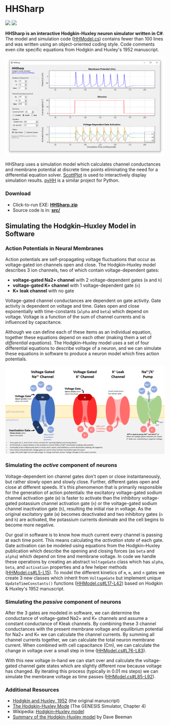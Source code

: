 # HHSharp

[![](https://img.shields.io/azure-devops/build/swharden/swharden/3?label=Build&logo=azure%20pipelines)](https://dev.azure.com/swharden/swharden/_build/latest?definitionId=3&branchName=master)
[![](https://img.shields.io/azure-devops/tests/swharden/swharden/3?label=Tests&logo=azure%20pipelines)](https://dev.azure.com/swharden/swharden/_build/latest?definitionId=3&branchName=master)

**HHSharp is an interactive Hodgkin-Huxley neuron simulator written in C#**. The model and simulation code ([HHModel.cs](src/HHSharp/HHModel.cs)) contains fewer than 100 lines and was written using an object-oriented coding style. Code comments even cite specific equations from Hodgkin and Huxley's 1952 manuscript.

![](dev/screenshot.png)

HHSharp uses a simulation model which calculates channel conductances and membrane potential at discrete time points eliminating the need for a differential equation solver. [ScottPlot](https://github.com/swharden/ScottPlot) is used to interactively display simulation results. [pyHH](https://github.com/swharden/pyHH) is a similar project for Python.

### Download
* Click-to-run EXE: **[HHSharp.zip](/download/HHSharp.zip)**
* Source code is in: **[src/](/download/)**

## Simulating the Hodgkin–Huxley Model in Software

### Action Potentials in Neural Membranes
Action potentials are self-propagating voltage fluctuations that occur as voltage-gated ion channels open and close. The Hodgkin–Huxley model describes 3 ion channels, two of which contain voltage-dependent gates:
* **voltage-gated Na2+ channel** with 2 voltage-dependent gates (`m` and `h`)
* **voltage-gated K+ channel** with 1 voltage-dependent gate (`n`)
* **K+ leak channel** with no gate

Voltage-gated channel conductances are dependent on gate activity. Gate activity is dependent on voltage and time. Gates open and close exponentially with time-constants (`alpha` and `beta`) which depend on voltage. Voltage is a function of the sum of channel currents and is influenced by capacitance. 

Although we can define each of these items as an individual equation, together these equations depend on each other (making them a set of _differential equations_). The Hodgkin–Huxley model uses a set of four differential equations to describe voltage of a neuron, and we can simulate these equations in software to produce a neuron model which fires action potentials.

![](/dev/theory.png)

### Simulating the _active_ component of neurons

Voltage-dependent ion channel gates don't open or close instantaneously, but rather slowly open and slowly close. Further, different gates open and close at different speeds. It's this phenomenon that is primarily responsible for the generation of action potentials: the excitatory voltage-gated sodium channel activation gate (`m`) is faster to activate than the inhibitory voltage-gated potassium channel activation gate (`n`) or the voltage-gated sodium channel inactivation gate (`h`), resulting the initial rise in voltage. As the original excitatory gate (`m`) becomes deactivated and two inhibitory gates (`n` and `h`) are activated, the potassium currents dominate and the cell begins to become more negative. 

Our goal in software is to know how much current every channel is passing at each time point. This means calculating the _activation state_ of each gate. Gate activation can be modeled using equations from the Hodgkin–Huxley publication which describe the opening and closing forces (as `beta` and `alpha`) which depend on time and membrane voltage. In code we handle these operations by creating an abstract `VoltageGate` class which has `alpha`, `beta`, and `activation` properties and a few helper methods ([HHModel.cs#L5-L15](https://github.com/swharden/HHSharp/blob/7967a0c935bf7734f95562b5fe6263b724ab6582/src/HHSharp/HHModel.cs#L5-L15)). To model the different kinetics of `m`, `m`, and `n` gates we create 3 new classes which inherit from `VoltageGate` but implement unique `UpdateTimeConstants()` functions ([HHModel.cs#L17-L42](https://github.com/swharden/HHSharp/blob/7967a0c935bf7734f95562b5fe6263b724ab6582/src/HHSharp/HHModel.cs#L17-L42)) based on Hodgkin & Huxley's 1952 manuscript.

### Simulating the _passive_ component of neurons

After the 3 gates are modeled in software, we can determine the conductance of voltage-gated Na2+ and K+ channels and assume a constant conductance of Kleak channels. By combining these 3 channel conductances with the present membrane voltage and equilibrium potential for Na2+ and K+ we can calculate the channel currents. By summing all channel currents together, we can calculate the total neuron membrane current. When combined with cell capacitance (Cm), we can calculate the change in voltage over a small step in time ([HHModel.cs#L76-L83](https://github.com/swharden/HHSharp/blob/7967a0c935bf7734f95562b5fe6263b724ab6582/src/HHSharp/HHModel.cs#L76-L83)). 

With this new voltage in-hand we can start over and calculate the voltage-gated channel gate states which are slightly different now because voltage has changed. By iterating this process (typically in 0.01 ms steps) we can simulate the membrane voltage as time passes ([HHModel.cs#L85-L92](https://github.com/swharden/HHSharp/blob/7967a0c935bf7734f95562b5fe6263b724ab6582/src/HHSharp/HHModel.cs#L85-L92)).

### Additional Resources
* [Hodgkin and Huxley, 1952](https://www.ncbi.nlm.nih.gov/pmc/articles/PMC1392413/pdf/jphysiol01442-0106.pdf) (the original manuscript)
* [The Hodgkin-Huxley Mode](http://www.genesis-sim.org/GENESIS/iBoG/iBoGpdf/chapt4.pdf) (The GENESIS Simulator, Chapter 4)
* Wikipedia: [Hodgkin–Huxley model](https://en.wikipedia.org/wiki/Hodgkin%E2%80%93Huxley_model)
* [Summary of the Hodgkin-Huxley model](http://ecee.colorado.edu/~ecen4831/HHsumWWW/HHsum.html) by Dave Beeman
